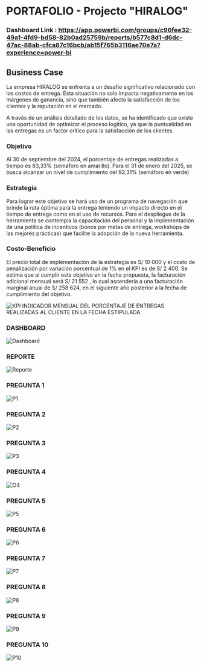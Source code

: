 # PORTAFOLIO - Projecto "HIRALOG"

### Dashboard Link : https://app.powerbi.com/groups/c96fee32-49a1-4fd9-bd58-82b0ad25759b/reports/b577c8d1-d6dc-47ac-88ab-cfca87c16bcb/ab15f765b3116ae70e7a?experience=power-bi

## Business Case

La empresa HIRALOG se enfrenta a un desafío significativo relacionado con los costos de entrega. Esta situación no solo impacta negativamente en los márgenes de ganancia, sino que también afecta la satisfacción de los clientes y la reputación en el mercado.

A través de un análisis detallado de los datos, se ha identificado que existe una oportunidad de optimizar el proceso logítico, ya que la puntualidad en las entregas es un factor crítico para la satisfacción de los clientes.

### Objetivo
Al 30 de septiembre del 2024, el porcentaje de entregas realizadas a tiempo es 83,33% (semáforo en amarillo). Para el 31 de enero del 2025, se busca alcanzar un nivel de cumplimiento del 92,31% (semáforo en verde)

### Estrategia
Para lograr este objetivo se hará uso de un programa de navegación que brinde la ruta óptima para la entrega teniendo un impacto directo en el tiempo de entrega como en el uso de recursos. Para el despliegue de la herramienta se contempla la capacitación del personal y la implementación de una política de incentivos (bonos por metas de entrega, workshops de las mejores prácticas) que facilite la adopción de la nueva herramienta.

### Costo-Beneficio

El precio total de implementación de la estrategia es S/ 10 000 y el costo de penalización por variación porcentual de 1% en el KPI es de S/ 2 400. Se estima que al cumplir este objetivo en la fecha propuesta, la facturación adicional mensual será S/ 21 552 , lo cual ascendería a una facturación marginal anual de S/ 258 624, en el siguiente año posterior a la fecha de cumplimiento del objetivo.         

![KPI](https://github.com/user-attachments/assets/1d855c36-b4fb-4093-b2f0-b94338e9e464) 
           INDICADOR MENSUAL DEL PORCENTAJE DE ENTREGAS REALIZADAS AL CLIENTE EN LA FECHA ESTIPULADA

### DASHBOARD
![Dashboard](https://github.com/user-attachments/assets/07268294-815c-4e6a-bb80-f98b1e849218)

### REPORTE
![Reporte](https://github.com/user-attachments/assets/7626eda8-ad86-4773-9e75-ecb5bc0a7e04)

### PREGUNTA 1
![P1](https://github.com/user-attachments/assets/9b056d3f-60f7-4578-856b-585257f3cd9b)

### PREGUNTA 2
![P2](https://github.com/user-attachments/assets/bb65188b-d888-4775-8ccb-0d9054810217)

### PREGUNTA 3
![P3](https://github.com/user-attachments/assets/2635e781-1469-4ea3-99a4-88d62498e518)

### PREGUNTA 4
![O4](https://github.com/user-attachments/assets/e9122009-ffcd-4e26-96eb-218ab5560028)

### PREGUNTA 5
![P5](https://github.com/user-attachments/assets/47ac4de9-d544-4d52-b5cd-25608b9593be)

### PREGUNTA 6
![P6](https://github.com/user-attachments/assets/2619c143-9cc4-4391-b175-c64ca6d7d2cd)

### PREGUNTA 7
![P7](https://github.com/user-attachments/assets/a474f9bc-6c57-4ff4-a4d3-9f3da5febd1f)

### PREGUNTA 8
![P8](https://github.com/user-attachments/assets/e226305d-2fcb-4530-aeb6-57d7b2fbdf62)

### PREGUNTA 9
![P9](https://github.com/user-attachments/assets/7b69c6c3-6e5e-4251-96a4-60ad1202f362)

### PREGUNTA 10
![P10](https://github.com/user-attachments/assets/9c25b468-86d1-4ecc-b38b-8e8b4d28dd3c)
